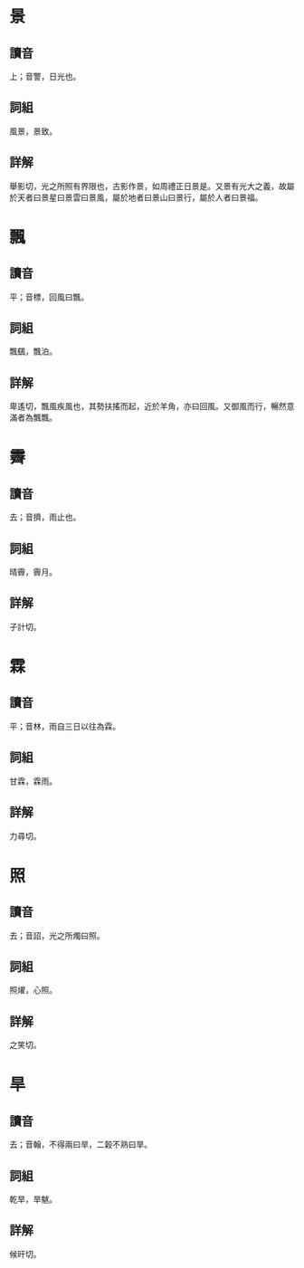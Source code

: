 # 景

## 讀音
上；音警，日光也。

## 詞組
風景，景致。

## 詳解
舉影切，光之所照有界限也，古影作景，如周禮正日景是。又景有光大之義，故屬於天者曰景星曰景雲曰景風，屬於地者曰景山曰景行，屬於人者曰景福。

# 飄

## 讀音
平；音標，回風曰飄。

## 詞組
飄颻，飄泊。

## 詳解
卑遙切，飄風疾風也，其勢扶搖而起，近於羊角，亦曰回風。又御風而行，暢然意滿者為飄飄。

# 霽

## 讀音
去；音擠，雨止也。

## 詞組
晴霽，霽月。

## 詳解
子計切。

# 霖

## 讀音
平；音林，雨自三日以往為霖。

## 詞組
甘霖，霖雨。

## 詳解
力尋切。

# 照

## 讀音
去；音詔，光之所燭曰照。

## 詞組
照燿，心照。

## 詳解
之笑切。

# 旱

## 讀音
去；音翰，不得兩曰旱，二榖不熟曰旱。

## 詞組
乾旱，旱魃。

## 詳解
候旰切。
